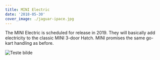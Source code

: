```yaml
---
title: MINI Electric
date: '2018-05-30'
cover_image: ./jaguar-ipace.jpg
---
```


The MINI Electric is scheduled for release in 2019. They will basically add electricity to the classic MINI 3-door Hatch. MINI promises the same go-kart handling as before.
<!-- end -->

![Teste bilde](../jaguar-ipace.jpg)
